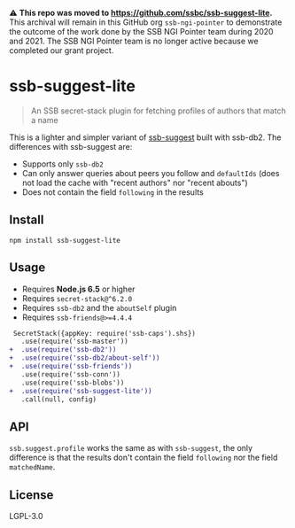 <!--
SPDX-FileCopyrightText: 2021 Andre Staltz

SPDX-License-Identifier: CC0-1.0
-->

:warning: **This repo was moved to https://github.com/ssbc/ssb-suggest-lite.** This archival will remain in this GitHub org `ssb-ngi-pointer` to demonstrate the outcome of the work done by the SSB NGI Pointer team during 2020 and 2021. The SSB NGI Pointer team is no longer active because we completed our grant project.

# ssb-suggest-lite

> An SSB secret-stack plugin for fetching profiles of authors that match a name

This is a lighter and simpler variant of [ssb-suggest](https://github.com/ssbc/ssb-suggest) built with ssb-db2. The differences with ssb-suggest are:

- Supports only `ssb-db2`
- Can only answer queries about peers you follow and `defaultIds` (does not load the cache with "recent authors" nor "recent abouts")
- Does not contain the field `following` in the results

## Install

```
npm install ssb-suggest-lite
```

## Usage

- Requires **Node.js 6.5** or higher
- Requires `secret-stack@^6.2.0`
- Requires `ssb-db2` and the `aboutSelf` plugin
- Requires `ssb-friends@>=4.4.4`

```diff
 SecretStack({appKey: require('ssb-caps').shs})
   .use(require('ssb-master'))
+  .use(require('ssb-db2'))
+  .use(require('ssb-db2/about-self'))
+  .use(require('ssb-friends'))
   .use(require('ssb-conn'))
   .use(require('ssb-blobs'))
+  .use(require('ssb-suggest-lite'))
   .call(null, config)
```

## API

`ssb.suggest.profile` works the same as with `ssb-suggest`, the only difference is that the results don't contain the field `following` nor the field `matchedName`.

## License

LGPL-3.0
